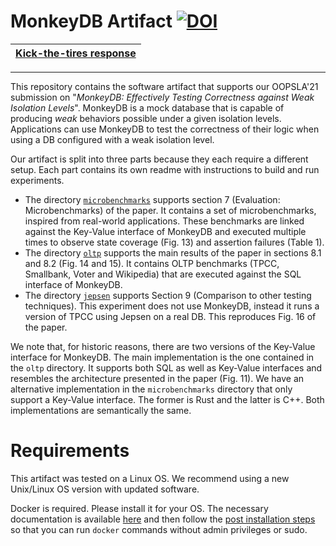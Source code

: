 # MonkeyDB Artifact [![DOI](https://zenodo.org/badge/384989526.svg)](https://zenodo.org/badge/latestdoi/384989526)

|[Kick-the-tires response](kick-the-tires-response.md)|
|-|

---

This repository contains the software artifact that supports our OOPSLA'21 submission on "_MonkeyDB: Effectively Testing Correctness against Weak
Isolation Levels_". MonkeyDB is a mock database that is capable of producing _weak_ behaviors possible under a given isolation levels. 
Applications can use MonkeyDB to test the correctness of their logic when using a DB configured with a weak isolation level.

Our artifact is split into three parts because they each require a different setup. Each part contains its own readme with instructions to build and run experiments.
- The directory [`microbenchmarks`](microbenchmarks/README.md) supports section 7 (Evaluation: Microbenchmarks) of the paper. It contains a set of microbenchmarks, inspired from real-world applications.
These benchmarks are linked against the Key-Value interface of MonkeyDB and executed multiple times to observe state coverage (Fig. 13) and assertion failures (Table 1).
- The directory [`oltp`](oltp/README.md) supports the main results of the paper in sections 8.1 and 8.2 (Fig. 14 and 15). It contains OLTP benchmarks (TPCC, Smallbank, Voter and Wikipedia) 
that are executed against the SQL interface of MonkeyDB. 
- The directory [`jepsen`](jepsen/README.md) supports Section 9 (Comparison to other testing techniques). This experiment does not use MonkeyDB, instead it runs a version of TPCC using Jepsen on a real DB. This reproduces Fig. 16 of the paper.

We note that, for historic reasons, there are two versions of the Key-Value interface for MonkeyDB. The main implementation is the one contained in the `oltp` directory. It supports both SQL as well as Key-Value interfaces and resembles the architecture presented in the paper (Fig. 11). We have an alternative implementation in the `microbenchmarks` directory that only support a Key-Value interface. The former is Rust and the latter is C++. Both implementations are semantically the same.

# Requirements

This artifact was tested on a Linux OS. We recommend using a new Unix/Linux OS version with updated software. 

Docker is required. Please install it for your OS. The necessary documentation is available [here](https://docs.docker.com/get-docker) and then follow the [post installation steps](https://docs.docker.com/engine/install/linux-postinstall) so that you can run `docker` commands without admin privileges or sudo.
